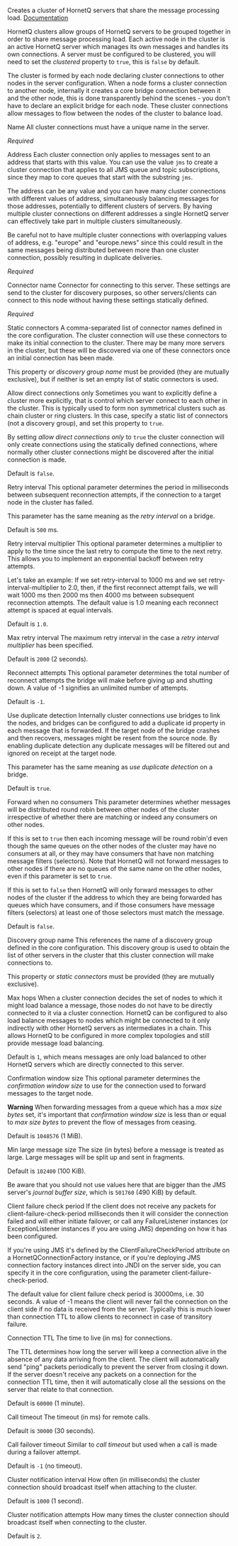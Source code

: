 
Creates a cluster of HornetQ servers that share the message processing load.
<a href="http://docs.jboss.org/hornetq/2.2.14.Final/user-manual/en/html_single/index.html#clusters" target="_blank">Documentation</a>

HornetQ clusters allow groups of HornetQ servers to be grouped together in order to share message processing load. Each active node in the cluster is an active HornetQ server which manages its own messages and handles its own connections. A server must be configured to be clustered, you will need to set the <i>clustered</i> property to <code>true</code>, this is <code>false</code> by default.

The cluster is formed by each node declaring cluster connections to other nodes in the server configuration. When a node forms a cluster connection to another node, internally it creates a core bridge connection between it and the other node, this is done transparently behind the scenes - you don't have to declare an explicit bridge for each node. These cluster connections allow messages to flow between the nodes of the cluster to balance load.


Name
All cluster connections must have a unique name in the server.

<i>Required</i>


Address
Each cluster connection only applies to messages sent to an address that starts with this value. You can use the value <code>jms</code> to create a cluster connection that applies to all JMS queue and topic subscriptions, since they map to core queues that start with the substring <code>jms</code>.

The address can be any value and you can have many cluster connections with different values of address, simultaneously balancing messages for those addresses, potentially to different clusters of servers. By having multiple cluster connections on different addresses a single HornetQ server can effectively take part in multiple clusters simultaneously.

Be careful not to have multiple cluster connections with overlapping values of address, e.g. "europe" and "europe.news" since this could result in the same messages being distributed between more than one cluster connection, possibly resulting in duplicate deliveries.

<i>Required</i>


Connector name
Connector for connecting to this server. These settings are send to the cluster for discovery purposes, so other servers/clients can connect to this node without having these settings statically defined.

<i>Required</i>


Static connectors
A comma-separated list of connector names defined in the core configuration. The cluster connection will use these connectors to make its initial connection to the cluster. There may be many more servers in the cluster, but these will be discovered via one of these connectors once an initial connection has been made. 

This property or <i>discovery group name</i> must be provided (they are mutually exclusive), but if neither is set an empty list of static connectors is used.


Allow direct connections only
Sometimes you want to explicitly define a cluster more explicitly, that is control which server connect to each other in the cluster. This is typically used to form non symmetrical clusters such as chain cluster or ring clusters. In this case, specify a static list of connectors (not a discovery group), and set this property to <code>true</code>. 

By setting <i>allow direct connections only</i> to <code>true</code> the cluster connection will only create connections using the statically defined connections, where normally other cluster connections might be discovered after the initial connection is made. 

Default is <code>false</code>.


Retry interval
This optional parameter determines the period in milliseconds between subsequent reconnection attempts, if the connection to a target node in the cluster has failed. 

This parameter has the same meaning as the <i>retry interval</i> on a bridge. 

Default is <code>500</code> ms.


Retry interval multiplier
This optional parameter determines a multiplier to apply to the time since the last retry to compute the time to the next retry. This allows you to implement an exponential backoff between retry attempts. 

Let's take an example: If we set retry-interval to 1000 ms and we set retry-interval-multiplier to 2.0, then, if the first reconnect attempt fails, we will wait 1000 ms then 2000 ms then 4000 ms between subsequent reconnection attempts. The default value is 1.0 meaning each reconnect attempt is spaced at equal intervals. 

Default is <code>1.0</code>.


Max retry interval
The maximum retry interval in the case a <i>retry interval multiplier</i> has been specified.

Default is <code>2000</code> (2 seconds).


Reconnect attempts
This optional parameter determines the total number of reconnect attempts the bridge will make before giving up and shutting down. A value of -1 signifies an unlimited number of attempts. 

Default is <code>-1</code>.


Use duplicate detection
Internally cluster connections use bridges to link the nodes, and bridges can be configured to add a duplicate id property in each message that is forwarded. If the target node of the bridge crashes and then recovers, messages might be resent from the source node. By enabling duplicate detection any duplicate messages will be filtered out and ignored on receipt at the target node. 

This parameter has the same meaning as <i>use duplicate detection</i> on a bridge. 

Default is <code>true</code>.


Forward when no consumers
This parameter determines whether messages will be distributed round robin between other nodes of the cluster irrespective of whether there are matching or indeed any consumers on other nodes. 

If this is set to <code>true</code> then each incoming message will be round robin'd even though the same queues on the other nodes of the cluster may have no consumers at all, or they may have consumers that have non matching message filters (selectors). Note that HornetQ will not forward messages to other nodes if there are no queues of the same name on the other nodes, even if this parameter is set to <code>true</code>. 

If this is set to <code>false</code> then HornetQ will only forward messages to other nodes of the cluster if the address to which they are being forwarded has queues which have consumers, and if those consumers have message filters (selectors) at least one of those selectors must match the message. 

Default is <code>false</code>.


Discovery group name
This references the name of a discovery group defined in the core configuration. This discovery group is used to obtain the list of other servers in the cluster that this cluster connection will make connections to. 

This property or <i>static connectors</i> must be provided (they are mutually exclusive).


Max hops
When a cluster connection decides the set of nodes to which it might load balance a message, those nodes do not have to be directly connected to it via a cluster connection. HornetQ can be configured to also load balance messages to nodes which might be connected to it only indirectly with other HornetQ servers as intermediates in a chain. This allows HornetQ to be configured in more complex topologies and still provide message load balancing. 

Default is <code>1</code>, which means messages are only load balanced to other HornetQ servers which are directly connected to this server.


Confirmation window size
This optional parameter determines the <i>confirmation window size</i> to use for the connection used to forward messages to the target node.

<b>Warning</b>
When forwarding messages from a queue which has a <i>max size bytes</i> set, it's important that <i>confirmation window size</i> is less than or equal to <i>max size bytes</i> to prevent the flow of messages from ceasing. 

Default is <code>1048576</code> (1 MiB).


Min large message size
The size (in bytes) before a message is treated as large. Large messages will be split up and sent in fragments.

Default is <code>102400</code> (100 KiB).

Be aware that you should not use values here that are bigger than the JMS server's <i>journal buffer size</i>, which is <code>501760</code> (490 KiB) by default.


Client failure check period
If the client does not receive any packets for client-failure-check-period milliseconds then it will consider the connection failed and will either initiate failover, or call any FailureListener instances (or ExceptionListener instances if you are using JMS) depending on how it has been configured. 

If you're using JMS it's defined by the ClientFailureCheckPeriod attribute on a HornetQConnectionFactory instance, or if you're deploying JMS connection factory instances direct into JNDI on the server side, you can specify it in the core configuration, using the parameter client-failure-check-period. 

The default value for client failure check period is 30000ms, i.e. 30 seconds. A value of -1 means the client will never fail the connection on the client side if no data is received from the server. Typically this is much lower than connection TTL to allow clients to reconnect in case of transitory failure.


Connection TTL
The time to live (in ms) for connections.

The TTL determines how long the server will keep a connection alive in the absence of any data arriving from the client. The client will automatically send "ping" packets periodically to prevent the server from closing it down. If the server doesn't receive any packets on a connection for the connection TTL time, then it will automatically close all the sessions on the server that relate to that connection.

Default is <code>60000</code> (1 minute).


Call timeout
The timeout (in ms) for remote calls.

Default is <code>30000</code> (30 seconds).


Call failover timeout
Similar to <i>call timeout</i> but used when a call is made during a failover attempt. 

Default is <code>-1</code> (no timeout).


Cluster notification interval
How often (in milliseconds) the cluster connection should broadcast itself when attaching to the cluster. 

Default is <code>1000</code> (1 second).


Cluster notification attempts
How many times the cluster connection should broadcast itself when connecting to the cluster. 

Default is <code>2</code>.

